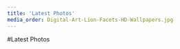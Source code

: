 ```yaml
---
title: 'Latest Photos'
media_order: Digital-Art-Lion-Facets-HD-Wallpapers.jpg
---
```


#Latest Photos